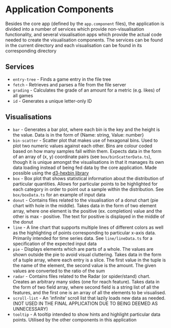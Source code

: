 # Application Components
Besides the core app (defined by the `app.component` files), the application is divided into a number of services which provide non-visualisation functionality, and several visualisation apps which provide the actual code needed to create the visualisation components. The services can be found in the current directory and each visualisation can be found in its corresponding directory

## Services
- `entry-tree` - Finds a game entry in the file tree
- `fetch` - Retrieves and parses a file from the file server
- `grading` - Calculates the grade of an amount for a metric (e.g. likes) of all games
- `id` - Generates a unique letter-only ID

## Visualisations
- `bar` - Generates a bar plot, where each bin is the key and the height is the value. Data is in the form of {Name: string, Value: number}
- `bin-scatter` - Scatter plot that makes use of hexagonal bins. Used to plot two numeric values against each other. Bins are colour coded based on how many samples fall within them. Expects data in the form of an array of (x, y) coordinate pairs (see `box/binScatterData.ts`), though it is unique amongst the visualisations in that it manages its own data loading instead of being fed data by the core application. Made possible using the [d3-hexbin library](https://github.com/d3/d3-hexbin)
- `box` - Box plot that shows statistical information about the distribution of particular quantities. Allows for particular points to be highlighted for each category in order to point out a sample within the distribution. See `box/boxData.ts` for an example of input data
- `donut` - Contains files related to the visualisation of a donut chart (pie chart with hole in the middle). Takes data in the form of two element array, where one element is the positive (ex. completion) value and the other is max - positive. The text for positive is displayed in the middle of the donut
- `line` - A line chart that supports multiple lines of different colors as well as the highlighting of points corresponding to particular x-axis data. Primarily intended for time series data. See `line/lineData.ts` for a specification of the expected input data
- `pie` - Displays elements which are parts of a whole. The values are shown outside the pie to avoid visual cluttering. Takes data in the form of a tuple array, where each entry is a slice. The first value in the tuple is the name of the element, the second value is the amount. The given values are converted to the ratio of the sum
- `radar` - Contains files related to the Radar (or spider/stand) chart. Creates an arbitrary many sides (one for reach feature). Takes data in the form of two field array, where second field is a string list of all the features, and the first one is an array of all the elements to be visualised.
- `scroll-list` - An 'infinite' scroll list that lazily loads new data as needed. (NOT USED IN THE FINAL APPLICATION DUE TO BEING DEEMED AS UNNECESSARY)
- `tooltip` - A tooltip intended to show hints and highlight particular data points. Utilised by the other components in this application
